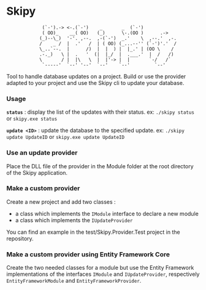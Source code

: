 # Skipy

                 (`-').-> <-.(`-')    _       _  (`-')            
                 ( OO)_    __( OO)   (_)      \-.(OO )      .->   
                (_)--\_)  '-'. ,--.  ,-(`-')  _.'    \  ,--.'  ,-.
                /    _ /  |  .'   /  | ( OO) (_...--'' (`-')'.'  /
                \_..`--.  |      /)  |  |  ) |  |_.' | (OO \    / 
                .-._)   \ |  .   '  (|  |_/  |  .___.'  |  /   /) 
                \       / |  |\   \  |  |'-> |  |       `-/   /`  
                 `-----'  `--' '--'  `--'    `--'         `--'   

Tool to handle database updates on a project.
Build or use the provider adapted to your project and use the Skipy cli to update your database.

### Usage

**`status`** : display the list of the updates with their status. ex: `./skipy status` or `skipy.exe status`

**`update <ID>`** : update the database to the specified update. ex: `./skipy update UpdateID` or `skipy.exe update UpdateID`

### Use an update provider

Place the DLL file of the provider in the Module folder at the root directory of the Skipy application.

### Make a custom provider

Create a new project and add two classes :
- a class which implements the `IModule` interface to declare a new module
- a class which implements the `IUpdateProvider`

You can find an example in the test/Skipy.Provider.Test project in the repository.

### Make a custom provider using Entity Framework Core

Create the two needed classes for a module but use the Entity Framework implementations of the interfaces `IModule` and `IUpdateProvider`, respectively `EntityFrameworkModule` and `EntityFrameworkProvider`. 
